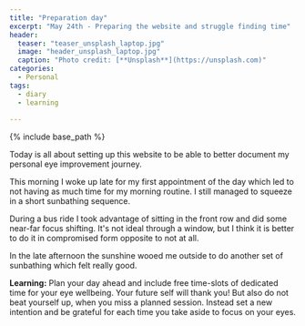 ```yaml
---
title: "Preparation day"
excerpt: "May 24th - Preparing the website and struggle finding time"
header:
  teaser: "teaser_unsplash_laptop.jpg"
  image: "header_unsplash_laptop.jpg"
  caption: "Photo credit: [**Unsplash**](https://unsplash.com)"
categories: 
  - Personal
tags:
  - diary
  - learning
  
---
```


{% include base_path %}


Today is all about setting up this website to be able to better document my personal eye improvement journey. 

This morning I woke up late for my first appointment of the day which led to not having as much time for my morning routine. I still managed to squeeze in a short sunbathing sequence.

During a bus ride I took advantage of sitting in the front row and did some near-far focus shifting. It's not ideal through a window, but I think it is better to do it in compromised form opposite to not at all.

In the late afternoon the sunshine wooed me outside to do another set of sunbathing which felt really good.


**Learning:** Plan your day ahead and include free time-slots of dedicated time for your eye wellbeing. Your future self will thank you! But also do not beat yourself up, when you miss a planned session. Instead set a new intention and be grateful for each time you take aside to focus on your eyes.

